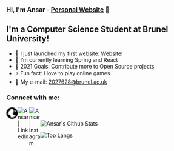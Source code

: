 ### Hi, I'm Ansar - [Personal Website][website] 👋

## I'm a Computer Science Student at Brunel University!

- 🔭 I just launched my first website: [Website][website]!
- 🌱 I’m currently learning Spring and React 
- 🥅 2021 Goals: Contribute more to Open Source projects
- ⚡ Fun fact: I love to play online games
- 👯 My e-mail: 2027628@brunel.ac.uk

### Connect with me:

[<img align="left" alt="ansar.codes" width="30px" src="https://raw.githubusercontent.com/iconic/open-iconic/master/svg/globe.svg"/>][website]
[<img align="left" alt="Ansar | LinkedIn" width="30px" src="https://cdn.jsdelivr.net/npm/simple-icons@v3/icons/linkedin.svg" />][linkedin]
[<img align="left" alt="Ansar | Instagram" width="30px" src="https://cdn.jsdelivr.net/npm/simple-icons@v3/icons/instagram.svg" />][instagram]

<br />
<br />

<img alt="Ansar's Github Stats" src="https://github-readme-stats.vercel.app/api?username=Ansar1337&show_icons=true&hide_border=true&count_private=true&theme=tokyonight"/>

[![Top Langs](https://github-readme-stats.vercel.app/api/top-langs/?username=Ansar1337&theme=tokyonight)](https://github.com/Ansar1337/github-readme-stats)

[website]: https://ansar-codes.netlify.app/

[instagram]: https://www.instagram.com/ansar.codes/?hl=en

[linkedin]: https://www.linkedin.com/in/ansar-shayekin-289880221/
